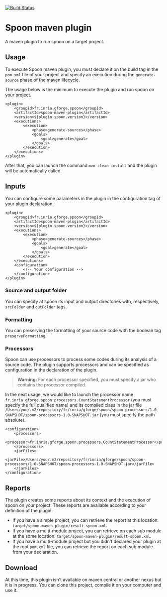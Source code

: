 [![Build Status](https://travis-ci.org/SpoonLabs/spoon-maven-plugin.svg?branch=master)](https://travis-ci.org/SpoonLabs/spoon-maven-plugin)

# Spoon maven plugin

A maven plugin to run spoon on a target project.

## Usage

To execute Spoon maven plugin, you must declare it on the build tag in the `pom.xml` file of your project and specify an execution during the `generate-source` phase of the maven lifecycle.

The usage below is the minimum to execute the plugin and run spoon on your project.

```
<plugin>
    <groupId>fr.inria.gforge.spoon</groupId>
    <artifactId>spoon-maven-plugin</artifactId>
    <version>${plugin.spoon.version}</version>
    <executions>
        <execution>
            <phase>generate-sources</phase>
            <goals>
                <goal>generate</goal>
            </goals>
        </execution>
    </executions>
</plugin>
```

After that, you can launch the command `mvn clean install` and the plugin will be automatically called.

## Inputs

You can configure some parameters in the plugin in the configuration tag of your plugin declaration:

```
<plugin>
    <groupId>fr.inria.gforge.spoon</groupId>
    <artifactId>spoon-maven-plugin</artifactId>
    <version>${plugin.spoon.version}</version>
    <executions>
        <execution>
            <phase>generate-sources</phase>
            <goals>
                <goal>generate</goal>
            </goals>
        </execution>
    </executions>
    <configuration>
        <!-- Your configuration -->
    </configuration>
</plugin>
```

### Source and output folder

You can specify at spoon its input and output directories with, respectively, `srcFolder` and `outFolder` tags.

### Formatting

You can preserving the formatting of your source code with the boolean tag `preserveFormatting`.

### Processors

Spoon can use processors to process some codes during its analysis of a source code. The plugin supports processors and can be specified as configuration in the declaration of the plugin.

> **Warning:** For each processor specified, you must specify a jar who contains the processor compiled.

In the next usage, we would like to launch the processor name `fr.inria.gforge.spoon.processors.CountStatementProcessor` (you must specify the full qualified name) and its compiled class in the jar file `/Users/you/.m2/repository/fr/inria/gforge/spoon/spoon-processors/1.0-SNAPSHOT/spoon-processors-1.0-SNAPSHOT.jar` (you must specify the path absolute).

```
<configuration>
    <processors>
        <processor>fr.inria.gforge.spoon.processors.CountStatementProcessor</processor>
    </processors>
    <jarFiles>
        <jarFile>/Users/you/.m2/repository/fr/inria/gforge/spoon/spoon-processors/1.0-SNAPSHOT/spoon-processors-1.0-SNAPSHOT.jar</jarFile>
    </jarFiles>
</configuration>
```

## Reports

The plugin creates some reports about its context and the execution of spoon on your project. These reports are available according to your definition of the plugin.

- If you have a simple project, you can retrieve the report at this location: `target/spoon-maven-plugin/result-spoon.xml`.
- If you have a multi-module project, you can retrieve on each sub module at the some location: `target/spoon-maven-plugin/result-spoon.xml`.
- If you have a multi-module project but you didn't declared your plugin at the root `pom.xml` file, you can retrieve the report on each sub module from your declaration.

## Download

At this time, this plugin isn't available on maven central or another nexus but it is in progress. You can clone this project, compile it on your computer and use it.
